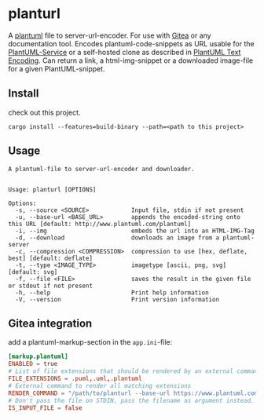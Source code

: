 # planturl

A [plantuml](https://plantuml.com/) file to server-url-encoder. For use with [Gitea](https://gitea.io) or any
documentation tool.
Encodes plantuml-code-snippets as URL usable for the [PlantUML-Service](http://www.plantuml.com/plantuml/) or a
self-hosted clone as described in [PlantUML Text Encoding](https://plantuml.com/pte).
Can return a link, a html-img-snippet or a downloaded image-file for a given PlantUML-snippet.

## Install

check out this project.

```
cargo install --features=build-binary --path=<path to this project>
```

## Usage

```usage
A plantuml-file to server-url-encoder and downloader.


Usage: planturl [OPTIONS]

Options:
  -s, --source <SOURCE>            Input file, stdin if not present
  -u, --base-url <BASE_URL>        appends the encoded-string onto this URL [default: http://www.plantuml.com/plantuml]
  -i, --img                        embeds the url into an HTML-IMG-Tag
  -d, --download                   downloads an image from a plantuml-server
  -c, --compression <COMPRESSION>  compression to use [hex, deflate, best] [default: deflate]
  -t, --type <IMAGE_TYPE>          imagetype [ascii, png, svg] [default: svg]
  -f, --file <FILE>                saves the result in the given file or stdout if not present
  -h, --help                       Print help information
  -V, --version                    Print version information
```

## Gitea integration

add a plantuml-markup-section in the `app.ini`-file:

```toml
[markup.plantuml]
ENABLED = true
# List of file extensions that should be rendered by an external command
FILE_EXTENSIONS = .puml,.uml,.plantuml
# External command to render all matching extensions
RENDER_COMMAND = "/path/to/planturl --base-url https://www.plantuml.com/plantuml --img"
# Don't pass the file on STDIN, pass the filename as argument instead.
IS_INPUT_FILE = false

```

